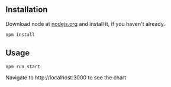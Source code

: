 ## Installation
Download node at [nodejs.org](http://nodejs.org) and install it, if you haven't already.

```sh
npm install
```

## Usage

```sh
npm run start
```

Navigate to http://localhost:3000 to see the chart